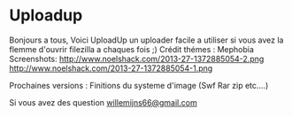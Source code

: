 Uploadup
=======
Bonjours a tous,
Voici UploadUp un uploader facile a utiliser si vous avez la flemme d'ouvrir filezilla a chaques fois ;)
Crédit thémes :
Mephobia
Screenshots:
http://www.noelshack.com/2013-27-1372885054-2.png
http://www.noelshack.com/2013-27-1372885054-1.png

Prochaines versions :
Finitions du systeme d'image (Swf Rar zip etc....)


Si vous avez des question willemijns66@gmail.com